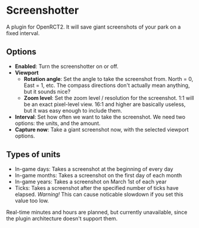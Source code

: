 # Screenshotter

A plugin for OpenRCT2. It will save giant screenshots of your park on a fixed interval.

## Options

* **Enabled**: Turn the screenshotter on or off.
* **Viewport**
  * **Rotation angle**: Set the angle to take the screenshot from. North = 0, East = 1, etc. The compass directions don't actually mean anything, but it sounds nice?
  * **Zoom level**: Set the zoom level / resolution for the screenshot. 1:1 will be an exact pixel-level view. 16:1 and higher are basically useless, but it was easy enough to include them.
* **Interval**: Set how often we want to take the screenshot. We need two options: the units, and the amount.
* **Capture now**: Take a giant screenshot now, with the selected viewport options.

## Types of units

* In-game days: Takes a screenshot at the beginning of every day
* In-game months: Takes a screenshot on the first day of each month
* In-game years: Takes a screenshot on March 1st of each year
* Ticks: Takes a screenshot after the specified number of ticks have elapsed. *Warning!* This can cause noticable slowdown if you set this value too low.

Real-time minutes and hours are planned, but currently unavailable, since the plugin architecture doesn't support them.
 